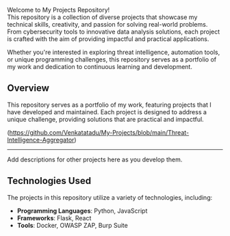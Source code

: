 Welcome to My Projects Repository!  
This repository is a collection of diverse projects that showcase my technical skills, creativity, and passion for solving real-world problems. From cybersecurity tools to innovative data analysis solutions, each project is crafted with the aim of providing impactful and practical applications.

Whether you're interested in exploring threat intelligence, automation tools, or unique programming challenges, this repository serves as a portfolio of my work and dedication to continuous learning and development.

## Overview

This repository serves as a portfolio of my work, featuring projects that I have developed and maintained. Each project is designed to address a unique challenge, providing solutions that are practical and impactful.

(https://github.com/Venkatatadu/My-Projects/blob/main/Threat-Intelligence-Aggregator)

---

Add descriptions for other projects here as you develop them.

## Technologies Used

The projects in this repository utilize a variety of technologies, including:
- **Programming Languages**: Python, JavaScript
- **Frameworks**: Flask, React
- **Tools**: Docker, OWASP ZAP, Burp Suite
